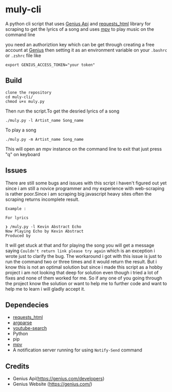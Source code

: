 # muly-cli

A python cli script that uses [Genius Api](https://genius.com/developers) and [requests_html](https://requests-html.kennethreitz.org/) library for scraping to get the lyrics of a song and uses [mpv](https://mpv.io/) to play music on the command line


you need an authoriztion key which can be get through creating a free account at [Genius](https://genius.com/) then setting it as an environment variable on your ```.bashrc``` or ```.zshrc``` file like

``````
export GENIUS_ACCESS_TOKEN="your token"

``````

## Build

``````
clone the repository
cd muly-cli/
chmod u+x muly.py

``````

Then run the script.To get the desried lyrics of a song  
``````
./muly.py -l Artist_name Song_name

``````

To play a song

``````
./muly.py -m Artist_name Song_name

``````
This will open an mpv instance on the command line to exit that just press "q" on keyboard

## Issues

There are still some bugs and issues with this script i haven't figured out yet since i am still a novice programmer and my experience with web-scraping is rather poor.Since i am scraping big javascript heavy sites often the scraping returns incomplete result.
``````
Example :

For lyrics

❯ /muly.py -l Kevin Abstract Echo
Now Playing Echo by Kevin Abstract
Produced by

``````
It will get stuck at that and for playing the song you will get a message saying ```Couldn't return link please try again``` which is an exception i wrote just to clarify the bug. The workaround i got with this issue is just to run the command two or three times and it would return the result.
But i know this is not an optimal solution but since i made this script as a hobby project i am not looking that deep for solution even though i tried a lot of fixes and none of them worked for me. So if any one of you going through the project know the solution or want to help me to further code and want to help me to learn i will gladly accept it.

## Dependecies

* [requests_html](https://requests-html.kennethreitz.org/)
* [argparse](https://requests-html.kennethreitz.org/)
* [youtube-search](https://pypi.org/project/youtube-search/)
* Python 
* pip
* [mpv](https://mpv.io/)
* A notification server running for using ```Notify-Send``` command

## Credits
* Genius Api(https://genius.com/developers)
* Genius Website (https://genius.com/)
